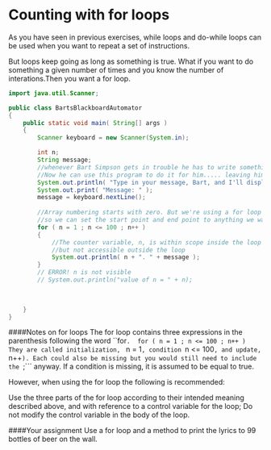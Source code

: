 # Counting with for loops
  
As you have seen in previous exercises, while loops and do-while loops can be used when you want to repeat a set of instructions.

But loops keep going as long as something is true. What if you want to do something a given number of times and you know the number of interations.Then you want a for loop.

```java
import java.util.Scanner;

public class BartsBlackboardAutomator
{
    public static void main( String[] args )
    {
        Scanner keyboard = new Scanner(System.in);

        int n;
        String message;
        //whenever Bart Simpson gets in trouble he has to write something on the blackboard. 
        //Now he can use this program to do it for him..... leaving him more time for trouble!
        System.out.println( "Type in your message, Bart, and I'll display it one hundred times." );
        System.out.print( "Message: " );
        message = keyboard.nextLine();
        
        //Array numbering starts with zero. But we're using a for loop 
        //so we can set the start point and end point to anything we want.
        for ( n = 1 ; n <= 100 ; n++ )
        {
            //The counter variable, n, is within scope inside the loop
            //but not accessible outside the loop
            System.out.println( n + ". " + message );
        }
        // ERROR! n is not visible
        // System.out.println("value of n = " + n);
        
        

    }
}
```
####Notes on for loops
The for loop contains three expressions in the parenthesis following the word ``for```. 
for ( n = 1 ; n <= 100 ; n++ )
They are called initialization, ``` n = 1```, condition ```n <= 100```, and update, ```n++```). Each could also be missing but you would still need to include the ```;``` anyway. If a condition is missing, it is assumed to be equal to true.

However, when using the for loop the following is recommended:

Use the three parts of the for loop according to their intended meaning described above, and with reference to a control variable for the loop;
Do not modify the control variable in the body of the loop.

####Your assignment
Use a for loop and a method to print the lyrics to 99 bottles of beer on the wall.